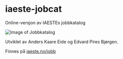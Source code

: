 # iaeste-jobcat
Online-versjon av IAESTEs jobbkatalog

![Image of Jobbkatalog](https://iaeste.no/jobs/jobbkatalog_promo.jpg)

Utviklet av Anders Kaare Eide og Edvard Pires Bjørgen.

Finnes på [iaeste.no/jobb](https://iaeste.no/job)
